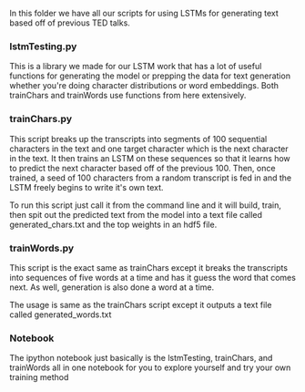 In this folder we have all our scripts for using LSTMs for generating text based off of previous TED talks.

### lstmTesting.py

This is a library we made for our LSTM work that has a lot of useful functions for generating the model or prepping the data for text generation whether you're doing character distributions or word embeddings. 
Both trainChars and trainWords use functions from here extensively.

### trainChars.py

This script breaks up the transcripts into segments of 100 sequential characters in the text and one target character which is the next character in the text. It then trains an LSTM on these sequences so that it learns how to predict the next character based off of the previous 100. Then, once trained, a seed of 100 characters from a random transcript is fed in and the LSTM freely begins to write it's own text.

To run this script just call it from the command line and it will build, train, then spit out the predicted text from the model into a text file called generated_chars.txt and the top weights in an hdf5 file.

### trainWords.py

This script is the exact same as trainChars except it breaks the transcripts into sequences of five words at a time and has it guess the word that comes next. As well, generation is also done a word at a time.

The usage is same as the trainChars script except it outputs a text file called generated_words.txt


### Notebook

The ipython notebook just basically is the lstmTesting, trainChars, and trainWords all in one notebook for you to explore yourself and try your own training method
